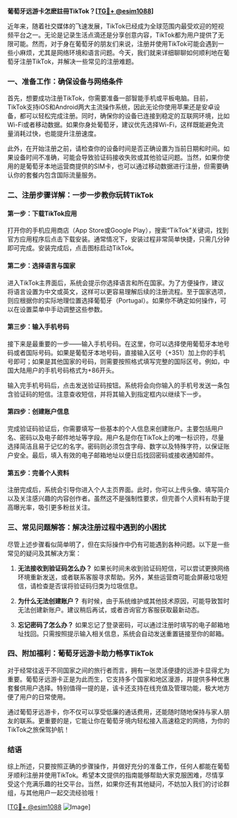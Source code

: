 **葡萄牙远游卡怎麽註冊TikTok？[[TG💪+ @esim1088](https://t.me/s/esim1088)]**

近年来，随着社交媒体的飞速发展，TikTok已经成为全球范围内最受欢迎的短视频平台之一。无论是记录生活点滴还是分享创意内容，TikTok都为用户提供了无限可能。然而，对于身在葡萄牙的朋友们来说，注册并使用TikTok可能会遇到一些小麻烦，尤其是网络环境和语言问题。今天，我们就来详细聊聊如何顺利地在葡萄牙注册TikTok，并解决一些常见的注册难题。

### 一、准备工作：确保设备与网络条件

首先，想要成功注册TikTok，你需要准备一部智能手机或平板电脑。目前，TikTok支持iOS和Android两大主流操作系统，因此无论你使用苹果还是安卓设备，都可以轻松完成注册。同时，确保你的设备已连接到稳定的互联网环境，比如Wi-Fi或者移动数据。如果你身处葡萄牙，建议优先选择Wi-Fi，这样既能避免流量消耗过快，也能提升注册速度。

此外，在开始注册之前，请检查你的设备时间是否正确设置为当前日期和时间。如果设备时间不准确，可能会导致验证码接收失败或其他验证问题。当然，如果你使用的是葡萄牙本地运营商提供的SIM卡，也可以通过移动数据进行注册，但需要确认你的套餐内包含国际流量服务。

### 二、注册步骤详解：一步一步教你玩转TikTok

#### 第一步：下载TikTok应用

打开你的手机应用商店（App Store或Google Play），搜索“TikTok”关键词，找到官方应用程序后点击下载安装。通常情况下，安装过程非常简单快捷，只需几分钟即可完成。安装完成后，点击图标启动TikTok。

#### 第二步：选择语言与国家

进入TikTok主界面后，系统会提示你选择语言和所在国家。为了方便操作，建议将语言设置为中文或英文，这样可以更容易理解后续的注册流程。至于国家选项，则应根据你的实际地理位置选择葡萄牙（Portugal）。如果你不确定如何操作，可以在设置菜单中手动调整这些参数。

#### 第三步：输入手机号码

接下来是最重要的一步——输入手机号码。在这里，你可以选择使用葡萄牙本地号码或者国际号码。如果是葡萄牙本地号码，直接输入区号（+351）加上你的手机号即可；如果是其他国家的号码，则需要按照格式填写完整的国际区号。例如，中国大陆用户的手机号码格式为+86开头。

输入完手机号码后，点击发送验证码按钮。系统将会向你输入的手机号发送一条包含验证码的短信。注意查收短信，并将其输入到指定框内以继续下一步。

#### 第四步：创建账户信息

完成验证码验证后，你需要填写一些基本的个人信息来创建账户。主要包括用户名、密码以及电子邮件地址等字段。用户名是你在TikTok上的唯一标识符，尽量选择简洁且易于记忆的名字。密码则必须包含字母、数字以及特殊字符，以保证账户安全。最后，填入有效的电子邮箱地址以便日后找回密码或接收通知邮件。

#### 第五步：完善个人资料

注册完成后，系统会引导你进入个人主页界面。此时，你可以上传头像、填写简介以及关注感兴趣的内容创作者。虽然这不是强制性要求，但完善个人资料有助于提高曝光率，吸引更多粉丝关注。

### 三、常见问题解答：解决注册过程中遇到的小困扰

尽管上述步骤看似简单明了，但在实际操作中仍有可能遇到各种问题。以下是一些常见的疑问及其解决方案：

1. **无法接收到验证码怎么办？**
   如果长时间未收到验证码短信，可以尝试更换网络环境重新发送，或者联系客服寻求帮助。另外，某些运营商可能会屏蔽垃圾短信，请检查是否误将验证码归类为垃圾信息。

2. **为什么无法创建账户？**
   有时候，由于系统维护或其他技术原因，可能导致暂时无法创建新账户。建议稍后再试，或者咨询官方客服获取最新动态。

3. **忘记密码了怎么办？**
   如果忘记了登录密码，可以通过注册时填写的电子邮箱地址找回。只需按照提示输入相关信息，系统会自动发送重置链接至你的邮箱。

### 四、附加福利：葡萄牙远游卡助力畅享TikTok

对于经常往返于不同国家之间的旅行者而言，拥有一张灵活便捷的远游卡显得尤为重要。葡萄牙远游卡正是为此而生，它支持多个国家和地区漫游，并提供多种优惠套餐供用户选择。特别值得一提的是，该卡还支持在线充值及管理功能，极大地方便了用户的日常使用。

通过葡萄牙远游卡，你不仅可以享受低廉的通话费用，还能随时随地保持与家人朋友的联系。更重要的是，它能让你在葡萄牙境内轻松接入高速稳定的网络，为你的TikTok之旅保驾护航！

### 结语

综上所述，只要按照正确的步骤操作，并做好充分的准备工作，任何人都能在葡萄牙顺利注册并使用TikTok。希望本文提供的指南能够帮助大家克服困难，尽情享受这个充满乐趣的社交平台。当然，如果你还有其他疑问，不妨加入我们的讨论群组，与其他用户一起交流经验哦！

[[TG💪+ @esim1088](https://t.me/s/esim1088) ![Image](https://i.postimg.cc/4NQfJmqS/Snipaste-2025-05-13-00-14-12.png)]